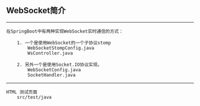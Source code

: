 
## WebSocket简介
---
	在SpringBoot中有两种实现WebSocket实时通信的方式：

		1. 一个是使用WebSocket的一个子协议stomp
			WebSocketStompConfig.java
			WsController.java
			
		2. 另外一个是使用Socket.IO协议实现。
			WebSocketConfig.java
			SocketHandler.java

---
	HTML 测试页面
		src/test/java
	


